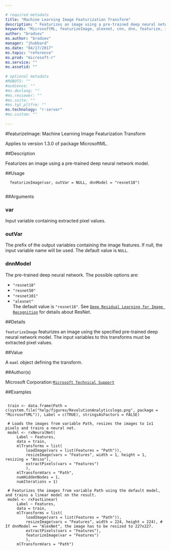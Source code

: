 ```yaml
--- 
 
# required metadata 
title: "Machine Learning Image Featurization Transform" 
description: " Featurizes an image using a pre-trained deep neural network model. " 
keywords: "MicrosoftML, featurizeImage, alexnet, cnn, dnn, featurize, image, resnet, transform" 
author: "bradsev"
ms.author: "bradsev" 
manager: "jhubbard" 
ms.date: "04/17/2017" 
ms.topic: "reference" 
ms.prod: "microsoft-r" 
ms.service: "" 
ms.assetid: "" 
 
# optional metadata 
#ROBOTS: "" 
#audience: "" 
#ms.devlang: "" 
#ms.reviewer: "" 
#ms.suite: "" 
#ms.tgt_pltfrm: "" 
ms.technology: "r-server" 
#ms.custom: "" 
 
--- 
```

 
 
 
 
 #featurizeImage: Machine Learning Image Featurization Transform

 Applies to version 1.3.0 of package MicrosoftML.
 
 ##Description
 
Featurizes an image using a pre-trained deep neural network model.
 
 
 ##Usage

```   
  featurizeImage(var, outVar = NULL, dnnModel = "resnet18")
 
```
 
 ##Arguments

   
  
 ### var
 Input variable containing extracted pixel values. 
  
  
  
 ### outVar
 The prefix of the output variables containing the image features. If null, the input variable name will be used. The default value is `NULL`. 
  
  
  
 ### dnnModel
 The pre-trained deep neural network. The possible options are:  
*   `"resnet18"` 
*   `"resnet50"` 
*   `"resnet101"` 
*   `"alexnet"`  
 The default value is `"resnet18"`. See [`Deep Residual Learning for Image Recognition`](http://www.cv-foundation.org/openaccess/content_cvpr_2016/html/He_Deep_Residual_Learning_CVPR_2016_paper.html)  for details about ResNet. 
  
 
 
 ##Details
 
`featurizeImage` featurizes an image using the specified
pre-trained deep neural network model. The input variables to this transforms must 
be extracted pixel values.
 
 
 ##Value
 
A `maml` object defining the transform.
 
 ##Author(s)
 
Microsoft Corporation [`Microsoft Technical Support`](https://go.microsoft.com/fwlink/?LinkID=698556&clcid=0x409)

 
 
 ##Examples

 ```
   
  train <- data.frame(Path = c(system.file("help/figures/RevolutionAnalyticslogo.png", package = "MicrosoftML")), Label = c(TRUE), stringsAsFactors = FALSE)
  
  # Loads the images from variable Path, resizes the images to 1x1 pixels and trains a neural net.
  model <- rxNeuralNet(
      Label ~ Features,
      data = train,
      mlTransforms = list(
          loadImage(vars = list(Features = "Path")),
          resizeImage(vars = "Features", width = 1, height = 1, resizing = "Aniso"),
          extractPixels(vars = "Features")
          ),
      mlTransformVars = "Path",
      numHiddenNodes = 1,
      numIterations = 1)
  
  # Featurizes the images from variable Path using the default model, and trains a linear model on the result.
  model <- rxFastLinear(
      Label ~ Features,
      data = train,
      mlTransforms = list(
          loadImage(vars = list(Features = "Path")),
          resizeImage(vars = "Features", width = 224, height = 224), # If dnnModel == "AlexNet", the image has to be resized to 227x227.
          extractPixels(vars = "Features"),
          featurizeImage(var = "Features")
          ),
      mlTransformVars = "Path")
 
```
 
 
 
 
 
 
 
 

